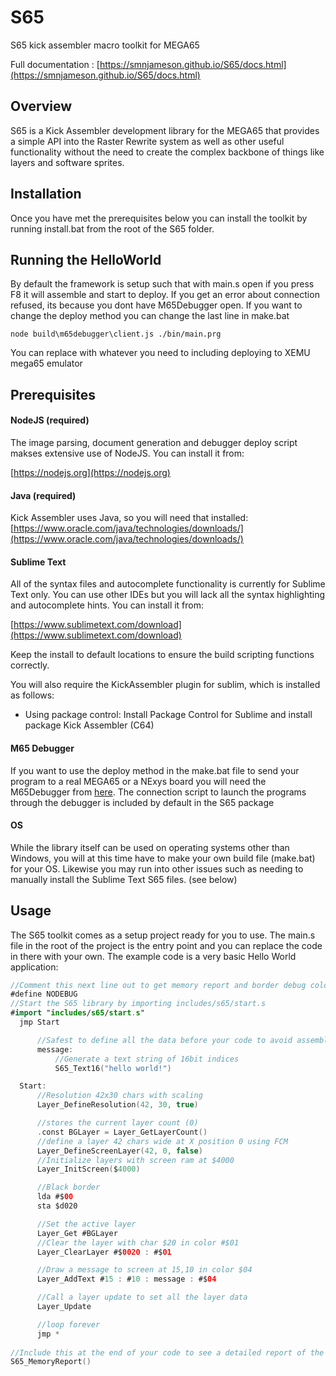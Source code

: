 # S65
S65 kick assembler macro toolkit for MEGA65

Full documentation : [https://smnjameson.github.io/S65/docs.html](https://smnjameson.github.io/S65/docs.html)

## Overview

S65 is a Kick Assembler development library for the MEGA65 that provides a simple API into the Raster Rewrite system 
as well as other useful functionality without the need to create the complex backbone of things like layers and software
sprites.

## Installation

Once you have met the prerequisites below you can install the toolkit by running install.bat from the root of the S65 folder.

## Running the HelloWorld

By default the framework is setup such that with main.s open if you press F8 it will assemble and start to deploy. If you get an error about connection refused, its because you dont have M65Debugger open. If you want to change the deploy method you can change the last line in make.bat

```
node build\m65debugger\client.js ./bin/main.prg
```

You can replace with whatever you need to including deploying to XEMU mega65 emulator

## Prerequisites

#### NodeJS (required)
  The image parsing, document generation and debugger deploy script makses extensive use of NodeJS. You can install it from:
  
  [https://nodejs.org](https://nodejs.org)
  
#### Java (required)
  Kick Assembler uses Java, so you will need that installed:
  [https://www.oracle.com/java/technologies/downloads/](https://www.oracle.com/java/technologies/downloads/)
  
#### Sublime Text
  All of the syntax files and autocomplete functionality is currently for Sublime Text only. You can use other IDEs but you 
  will lack all the syntax highlighting and autocomplete hints. You can install it from:
  
  [https://www.sublimetext.com/download](https://www.sublimetext.com/download)
  
  Keep the install to default locations to ensure the build scripting functions correctly. 
  
  You will also require the KickAssembler plugin for sublim, which is installed as follows:
  - Using package control: Install Package Control for Sublime and install package Kick Assembler (C64)
  
#### M65 Debugger
  If you want to use the deploy method in the make.bat file to send your program to a real MEGA65 or a NExys board you will
  need the M65Debugger from [here](https://files.mega65.org?id=042e934f-c6e7-480f-8caa-4176be5ee784). The connection script 
  to launch the programs through the debugger is included by default in the S65 package
  
#### OS
  While the library itself can be used on operating systems other than Windows, you will at this time have to make your own
  build file (make.bat) for your OS. Likewise you may run into other issues such as needing to manually install the Sublime Text
  S65 files. (see below)
  
## Usage
  The S65 toolkit comes as a setup project ready for you to use. The main.s file in the root of the project is the entry point
  and you can replace the code in there with your own.
  The example code is a very basic Hello World application:
  
  ```swift
//Comment this next line out to get memory report and border debug colors
#define NODEBUG				
//Start the S65 library by importing includes/s65/start.s
#import "includes/s65/start.s"
	jmp Start 

		//Safest to define all the data before your code to avoid assembler pass errors
		message:
			//Generate a text string of 16bit indices
			S65_Text16("hello world!")				

	Start:
		//Resolution 42x30 chars with scaling
		Layer_DefineResolution(42, 30, true)		

		//stores the current layer count (0)
		.const BGLayer = Layer_GetLayerCount()		
		//define a layer 42 chars wide at X position 0 using FCM
		Layer_DefineScreenLayer(42, 0, false) 	
		//Initialize layers with screen ram at $4000	
		Layer_InitScreen($4000)						

		//Black border
		lda #$00									
		sta $d020

		//Set the active layer
		Layer_Get #BGLayer	
		//Clear the layer with char $20 in color #$01						
		Layer_ClearLayer #$0020 : #$01				

		//Draw a message to screen at 15,10 in color $04
		Layer_AddText #15 : #10 : message : #$04 	

		//Call a layer update to set all the layer data
		Layer_Update 								

		//loop forever
		jmp *			
		
//Include this at the end of your code to see a detailed report of the memory consumed
S65_MemoryReport()			
  ```
  


